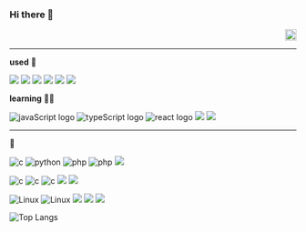 ### Hi there 👋
<div align="right">
<a href="https://hits.seeyoufarm.com">
  <img src="https://hits.seeyoufarm.com/api/count/incr/badge.svg?url=https%3A%2F%2Fgithub.com%2FRalto13%2Fhit-counter&title=🥸&count_bg=%23FFFFFF&title_bg=%23000000" width="20"/>
</a>
</div>

***
**used** 🔎
<p>
<img src="https://img.shields.io/badge/tailwind-black?logo=tailwindcss&logoColor=06B6D4&logoOnly=true" />
<img src="https://img.shields.io/badge/figma-black?logo=figma&logoColor=F24E1E&logoOnly=true" />
  <img src="https://img.shields.io/badge/-redux-black?logo=redux&logoColor=764ABC&logoOnly=true"/>
  <img src="https://img.shields.io/badge/docker-black?logo=docker&logoColor=#2496ED&logoOnly=true" />
  <img src="https://img.shields.io/badge/postman-black?logo=postman&logoColor=FF6C37&logoOnly=true" />
  <img src="https://img.shields.io/badge/vercel-black?logo=vercel&logoColor=ffffff&logoOnly=true" />
<!--   <img src="https://img.shields.io/badge/nodejs-black?logo=node.js&logoColor=#5FA04E&logoOnly=true" /> -->
</p>

**learning** 🏃‍➡️
<p>
<img src="https://img.shields.io/badge/javascript-black?logo=javascript&logoColor=F7DF1E&logoOnly=true" alt="javaScript logo" />
  <img src="https://img.shields.io/badge/typescript-black?logo=typescript&logoColor=3178C6&logoOnly=true" alt="typeScript logo" />
  <img src="https://img.shields.io/badge/react-black?logo=react&logoColor=61DAFB&logoOnly=true" alt="react logo" />
  <img src="https://img.shields.io/badge/react query-black?logo=reactquery&logoColor=#FF4154&logoOnly=true"/>
  <img src="https://img.shields.io/badge/nextjs-black?logo=next.js&logoColor=FFFFFF&logoOnly=true"/>
<!--   <img src="https://img.shields.io/badge/storybook-black?logo=storybook&logoColor=#FF4785&logoOnly=true"/> -->
</p>

***

👻
<p>
  <img src="https://img.shields.io/badge/-black?logo=c&logoColor=A8B9CC&logoOnly=true" alt="c" />
<img src="https://img.shields.io/badge/-black?logo=python&logoColor=3776AB&logoOnly=true" alt="python" />
<img src="https://img.shields.io/badge/-black?logo=php&logoColor=777BB4&logoOnly=true" alt="php" />
<img src="https://img.shields.io/badge/-black?logo=laravel&logoColor=FF2D20&logoOnly=true" alt="php" />
<img src="https://img.shields.io/badge/-black?logo=mysql&logoColor=#4479A1&logoOnly=true" />
<!-- <img src="https://img.shields.io/badge/-black?logo=apache&logoColor=D22128&logoOnly=true" />  -->
<!-- <img src="https://img.shields.io/badge/-black?logo=apachetomcat&logoColor=F8DC75&logoOnly=true" />   -->
</p>
<p>
  <img src="https://img.shields.io/badge/-black?logo=privateinternetaccess&logoColor=1E811F" alt="c" /> 
<!--   <img src="https://img.shields.io/badge/-black?logo=zsh&logoColor=F15A24&logoOnly=true" alt="terminal" />   -->
  <img src="https://img.shields.io/badge/-black?logo=burpsuite&logoColor=FF6633&logoOnly=true" alt="c" />
  <img src="https://img.shields.io/badge/-black?logo=owasp&logoColor=FFFFFF" alt="c" />
  <img src="https://img.shields.io/badge/-black?logo=metasploit&logoColor=2596CD&logoOnly=true" />
  <img src="https://img.shields.io/badge/-black?logo=kalilinux&logoColor=3776AB&logoOnly=true" />
  

</p>
<p>
  <img src="https://img.shields.io/badge/-black?logo=linux&logoColor=FCC624&logoOnly=true" alt="Linux" />
  <img src="https://img.shields.io/badge/-black?logo=redhat&logoColor=FF0000&logoOnly=true" alt="Linux" />
<img src="https://img.shields.io/badge/-black?logo=ubuntu&logoColor=#E95420&logoOnly=true" /> 
<!--   <img src="https://img.shields.io/badge/-black?logo=centos&logoColor=262577&logoOnly=true" />  -->
  <img src="https://img.shields.io/badge/-black?logo=raspberrypi&logoColor=A22846&logoOnly=true" />
  <img src="https://img.shields.io/badge/-black?logo=snort&logoColor=#F6A7AA&logoOnly=true" />
</p>




![Top Langs](https://github-readme-stats.vercel.app/api/top-langs/?username=ralto13&hide_progress=true&theme=dark)

<!--
**Ralto13/Ralto13** is a ✨ _special_ ✨ repository because its `README.md` (this file) appears on your GitHub profile.

Here are some ideas to get you started:

- 🔭 I’m currently working on ...
- 🌱 I’m currently learning ...
- 👯 I’m looking to collaborate on ...
- 🤔 I’m looking for help with ...
- 💬 Ask me about ...
- 📫 How to reach me: ...
- 😄 Pronouns: ...
- ⚡ Fun fact: ...
-->
